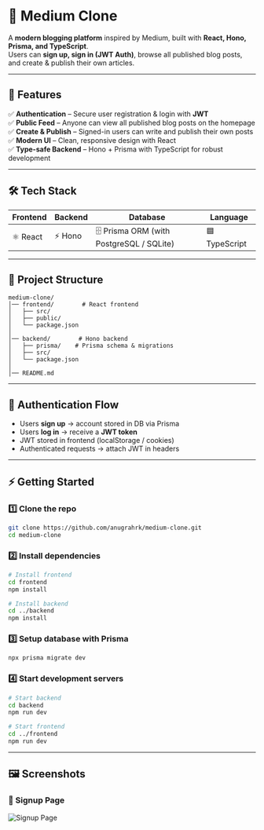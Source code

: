 # 📝 Medium Clone  

A **modern blogging platform** inspired by Medium, built with **React, Hono, Prisma, and TypeScript**.  
Users can **sign up, sign in (JWT Auth)**, browse all published blog posts, and create & publish their own articles.  

---

## 🚀 Features  

✅ **Authentication** – Secure user registration & login with **JWT**  
✅ **Public Feed** – Anyone can view all published blog posts on the homepage  
✅ **Create & Publish** – Signed-in users can write and publish their own posts  
✅ **Modern UI** – Clean, responsive design with React  
✅ **Type-safe Backend** – Hono + Prisma with TypeScript for robust development  

---

## 🛠️ Tech Stack  

| Frontend | Backend | Database | Language |
|----------|---------|----------|----------|
| ⚛️ React | ⚡ Hono | 🗄️ Prisma ORM (with PostgreSQL / SQLite) | 🟦 TypeScript |  

---

## 📂 Project Structure  

```
medium-clone/
│── frontend/        # React frontend
│   ├── src/
│   ├── public/
│   └── package.json
│
│── backend/        # Hono backend
│   ├── prisma/    # Prisma schema & migrations
│   ├── src/
│   └── package.json
│
│── README.md
```

---

## 🔑 Authentication Flow  

- Users **sign up** → account stored in DB via Prisma  
- Users **log in** → receive a **JWT token**  
- JWT stored in frontend (localStorage / cookies)  
- Authenticated requests → attach JWT in headers  

---

## ⚡ Getting Started  

### 1️⃣ Clone the repo  
```bash
git clone https://github.com/anugrahrk/medium-clone.git
cd medium-clone
```

### 2️⃣ Install dependencies  
```bash
# Install frontend
cd frontend
npm install

# Install backend
cd ../backend
npm install
```

### 3️⃣ Setup database with Prisma  
```bash
npx prisma migrate dev
```

### 4️⃣ Start development servers  
```bash
# Start backend
cd backend
npm run dev

# Start frontend
cd ../frontend
npm run dev
```

---

## 🖼️ Screenshots  

### 🔹 Signup Page  
![Signup Page](.frontend/public/signup.png)  
  

